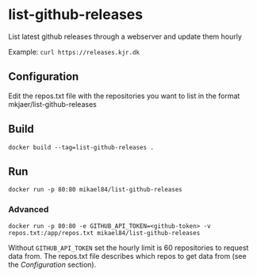 # list-github-releases

List latest github releases through a webserver and update them hourly

Example: `curl https://releases.kjr.dk`

## Configuration

Edit the repos.txt file with the repositories you want to list in the format mkjaer/list-github-releases

## Build

`docker build --tag=list-github-releases .`

## Run

`docker run -p 80:80 mikael84/list-github-releases`

### Advanced

`docker run -p 80:80 -e GITHUB_API_TOKEN=<github-token> -v repos.txt:/app/repos.txt mikael84/list-github-releases`

Without `GITHUB_API_TOKEN` set the hourly limit is 60 repositories to request data from.
The repos.txt file describes which repos to get data from (see the *Configuration* section).

